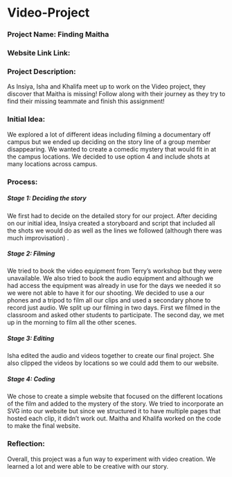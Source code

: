 # Video-Project

### Project Name: Finding Maitha

### Website Link Link: []()

### Project Description:

As Insiya, Isha and Khalifa meet up to work on the Video project, they discover that Maitha is missing! Follow along with their journey as they try to find their missing teammate and finish this assignment!

### Initial Idea:

We explored a lot of different ideas including filming a documentary off campus but we ended up deciding on the story line of a group member disappearing. We wanted to create a comedic mystery that would fit in at the campus locations. We decided to use option 4 and include shots at many locations across campus.

### Process:

##### Stage 1: Deciding the story

We first had to decide on the detailed story for our project. After deciding on our initial idea, Insiya created a storyboard and script that included all the shots we would do as well as the lines we followed (although there was much improvisation) .                           
       
##### Stage 2: Filming

We tried to book the video equipment from Terry’s workshop but they were unavailable. We also tried to book the audio equipment and although we had access the equipment was already in use for the days we needed it so we were not able to have it for our shooting. We decided to use a our phones and a tripod to film all our clips and used a secondary phone to record just audio. We split up our filming in two days. First we filmed in the classroom and asked other students to participate. The second day, we met up in the morning to film all the other scenes. 

##### Stage 3: Editing

Isha edited the audio and videos together to create our final project. She also clipped the videos by locations so we could add them to our website.

##### Stage 4: Coding

We chose to create a simple website that focused on the different locations of the film and added to the mystery of the story. We tried to incorporate an SVG into our website but since we structured it to have multiple pages that hosted each clip, it didn’t work out. Maitha and Khalifa worked on the code to make the final website. 

### Reflection:

Overall, this project was a fun way to experiment with video creation. We learned a lot and were able to be creative with our story. 
